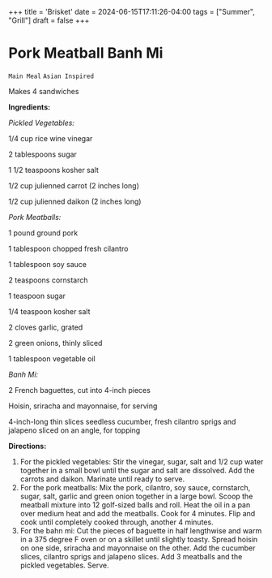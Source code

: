 +++
title = 'Brisket'
date = 2024-06-15T17:11:26-04:00
tags = ["Summer", "Grill"]
draft = false
+++
# Pork Meatball Banh Mi

`Main Meal` `Asian Inspired`

Makes 4 sandwiches

**Ingredients:**

_Pickled Vegetables:_

1/4 cup rice wine vinegar

2 tablespoons sugar 

1 1/2 teaspoons kosher salt 

1/2 cup julienned carrot (2 inches long) 

1/2 cup julienned daikon (2 inches long) 

_Pork Meatballs:_

1 pound ground pork

1 tablespoon chopped fresh cilantro 

1 tablespoon soy sauce 

2 teaspoons cornstarch 

1 teaspoon sugar 

1/4 teaspoon kosher salt 

2 cloves garlic, grated 

2 green onions, thinly sliced

1 tablespoon vegetable oil 

_Banh Mi:_

2 French baguettes, cut into 4-inch pieces

Hoisin, sriracha and mayonnaise, for serving 

4-inch-long thin slices seedless cucumber, fresh cilantro sprigs and jalapeno sliced on an angle, for topping

**Directions:**

1. For the pickled vegetables: Stir the vinegar, sugar, salt and 1/2 cup water together in a small bowl until the sugar and salt are dissolved. Add the carrots and daikon. Marinate until ready to serve.
2. For the pork meatballs: Mix the pork, cilantro, soy sauce, cornstarch, sugar, salt, garlic and green onion together in a large bowl. Scoop the meatball mixture into 12 golf-sized balls and roll. Heat the oil in a pan over medium heat and add the meatballs. Cook for 4 minutes. Flip and cook until completely cooked through, another 4 minutes.
3. For the bahn mi: Cut the pieces of baguette in half lengthwise and warm in a 375 degree F oven or on a skillet until slightly toasty. Spread hoisin on one side, sriracha and mayonnaise on the other. Add the cucumber slices, cilantro sprigs and jalapeno slices. Add 3 meatballs and the pickled vegetables. Serve.

